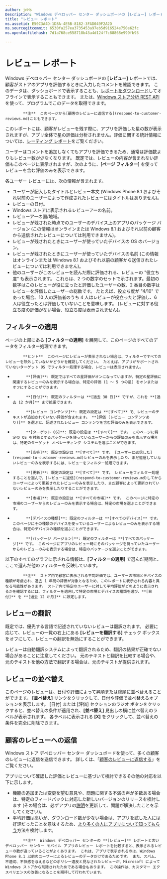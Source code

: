 ```yaml
---
author: jnHs
Description: "Windows デベロッパー センター ダッシュボードの [レビュー] レポートでは、顧客がストアのアプリを評価するときに入力したコメントを確認できます。"
title: "レビュー レポート"
ms.assetid: E50C3A4D-1D8A-4E5B-8182-3FAD049F2A2D
ms.sourcegitcommit: 6530fa257ea3735453a97eb5d916524e750e62fc
ms.openlocfilehash: 7d1a768ce558718b43a4d124f7c88868e999fb93

---
```


# レビュー レポート


Windows デベロッパー センター ダッシュボードの **[レビュー]** レポートでは、顧客がストアのアプリを評価するときに入力したコメントを確認できます。 このデータは、ダッシュボードで表示することも、[レポートをダウンロード](download-analytic-reports.md)してオフラインで表示することもできます。 または、[Windows ストア分析 REST API](../monetize/access-analytics-data-using-windows-store-services.md) を使って、プログラムでこのデータを取得できます。

> 
            **注**  このページから[顧客のレビューに返信する](respond-to-customer-reviews.md)こともできます。

このレポートには、顧客がレビューを残す際に、アプリを評価した星の数が表示されますが、アプリ全体で星の評価は分析されません。評価に関する統計情報については、[レーティング レポート](ratings-report.md)をご覧ください。

ユーザーはコメントを追加しなくてもアプリを評価できるため、通常は評価数よりもレビュー数が少なくなります。 既定では、レビューの内容が含まれない評価もこのページに表示されますが、次のように、**[ページ フィルター]** を使ってレビューを含む評価のみを表示できます。

各ユーザー レビューには、次の情報が含まれます。

-   ユーザーが記入したタイトルとレビュー本文  (Windows Phone 8.1 およびそれ以前のユーザーによって作成されたレビューにはタイトルはありません)。
-   レビューの日付。
-   Windows ストアに表示されるレビューアーの名前。
-   レビューアーの国/地域。
-   レビューが残された時点でのユーザーのデバイス上のアプリのパッケージ バージョン  (この情報はオンラインまたは Windows 8.1 およびそれ以前の顧客から送信されたレビューについては利用できません)。
-   レビューが残されたときにユーザーが使っていたデバイスの OS のバージョン。
-   レビューが残されたときにユーザーが使っていたデバイスの名前  (この情報はオンラインまたは Windows 8.1 およびそれ以前の顧客から送信されたレビューについては利用できません)。
-   他のユーザーがこのレビューを読んだ際に評価される、レビューの "役立ち度" も表示されます。 これらは、2 つの数字のセットで示されます。最初の数字はこのレビューが役に立ったと評価したユーザーの数、2 番目の数字はレビューを評価したユーザーの総数です。 たとえば、役立ち度が "4/10" であった場合、10 人の評価者のうち 4 人はレビューが役立ったと評価し、6 人は役立ったとは評価していないことを意味します。 (レビューに対する役立ち度の評価がない場合、役立ち度は表示されません)。

## フィルターの適用


ページの上部にある **[フィルターの適用]** を展開して、このページのすべてのデータをフィルター処理できます。

>
            **ヒント**  このページにレビューが表示されない場合は、フィルターですべてのレビューを除外していないかどうかを確認してください。 たとえば、アプリがサポートされていないターゲット OS でフィルター処理する場合、レビューは表示されません。

-   
            **[評価]**: 既定ではすべての星評価がオンになっていますが、特定の星評価に関連するレビューのみを表示する場合は、特定の評価 (1 ～ 5 つの星) をオンまたはオフにすることができます。
-   
            **[日付]**: 既定のフィルターは **[過去 30 日]** ですが、これを **[過去 12 か月]** まで拡張できます。
-   
            **[レビュー コンテンツ]**: 既定の設定は **[すべて]** で、レビューのテキストが追加されていない評価が含まれます。 **[評価 (レビュー コンテンツあり)]** を選ぶと、記述されたレビュー コンテンツを含む評価のみを表示できます。
-   
            **[ターゲット OS]**: 既定の設定は **[すべて]** です。 このページに特定の OS を対象とするパッケージを使っているユーザーからの評価のみを表示する場合は、特定のターゲット オペレーティング システムを選ぶことができます。
-   
            **[応答]**: 既定の設定は **[すべて]** です。 [ユーザーに返信した](respond-to-customer-reviews.md)レビューのみを表示したり、まだ返信していないレビューのみを表示するには、レビューをフィルター処理できます。
-   
            **[更新]**: 既定の設定は **[すべて]** です。 レビューをフィルター処理することを選んで、[レビューに返信](respond-to-customer-reviews.md)してからユーザーによって更新されたレビューのみを表示したり、まだ顧客によって更新されていないレビューのみを表示したりすることができます。
-   
            **[市場]**: 既定の設定は **[すべての市場]** です。 このページに特定の市場のユーザーからのレビューのみを表示する場合は、特定の市場を選ぶことができます。
-   
            **[デバイスの種類]**: 既定のフィルターは **[すべてのデバイス]** です。 このページにその種類のデバイスを使っているユーザーによるレビューのみを表示する場合は、特定のデバイスの種類を選ぶことができます。
-   
            **[パッケージ バージョン]**: 既定のフィルターは **[すべてのパッケージ]** です。 このページにアプリのレビュー時にそのパッケージを持っていたユーザーからのレビューのみを表示する場合は、特定のパッケージを選ぶことができます。

以下のすべてのグラフに示される情報は、**[フィルターの適用]** で選んだ期間と、ここで選んだ他のフィルターを反映しています。

> 
            **注**  ストア内で顧客に表示される平均評価では、ユーザーの市場とデバイスの種類が考慮され、過去 1 年間の評価が対象となるため、このレポートに表示される内容と異なる可能性があります。 ストア内で特定のユーザーに対して平均評価がどのように表示されるかを確認するには、フィルターを適用して特定の市場とデバイスの種類を選び、**[日付]** を **[過去 12 か月]** に設定します。

## レビューの翻訳


既定では、優先する言語で記述されていないレビューは翻訳されます。 必要に応じて、レビューの一覧の右上にある **[レビューを翻訳する]** チェック ボックスをオフにして、レビューの翻訳を無効にすることができます。

レビューは自動翻訳システムによって翻訳されるため、翻訳の結果が正確でない場合があることに注意してください。 元のテキストと翻訳を比較する場合や、元のテキストを他の方法で翻訳する場合は、元のテキストが提供されます。

## レビューの並べ替え


このページのレビューは、日付や評価によって昇順または降順に並べ替えることができます。 **[並べ替え]** リンクをクリックして、日付や評価で並べ替えるオプションを表示します。 [日付] または [評価] セクションのラジオ ボタンをクリックすると、並べ替えの条件が適用され、**[並べ替え]** 見出しの横に並べ替えのラベルが表示されます。 各ラベルに表示される **[X]** をクリックして、並べ替えの条件を完全に削除できます。

## 顧客のレビューへの返信


Windows ストア デベロッパー センター ダッシュボードを使って、多くの顧客のレビューに返信を送信できます。 詳しくは、「[顧客のレビューに返信する](respond-to-customer-reviews.md)」をご覧ください。

アプリについて確認した評価とレビューに基づいて検討できるその他の対応を以下に示します。

-   機能の追加または変更を望む意見や、問題に関する不満の声が多数ある場合は、特定のフィードバックに対応した新しいバージョンのリリースを検討します  (その場合は、必ずアプリの[説明](create-app-descriptions.md)を更新して、問題が解決したことを示してください)。
-   平均評価は高いが、ダウンロード数が少ない場合は、アプリを試した人には好評だったことを意味するため、[より多くの人にアプリについて知ってもらう](app-promotion-and-customer-engagement.md)方法を検討します。

> 
            **注**  Windows デベロッパー センターの **[レビュー]** レポートと古いデベロッパー センター モバイル アプリのレビュー レポートを比較すると、表示されるレビューの数が違っていることがよくあります。 これは、アプリで表示されるのは、Windows Phone 8.1 以前のユーザーによるレビューのデータだけであるためです。 また、スパム、不適切、不快感を与えるなどのポリシー違反と見なされたレビューが、Microsoft によって Windows ストアから削除されたためである場合もあります。 この操作は、カスタマー エクスペリエンスの改善になることを期待して行われています。

 

 

 



<!--HONumber=Jun16_HO4-->


